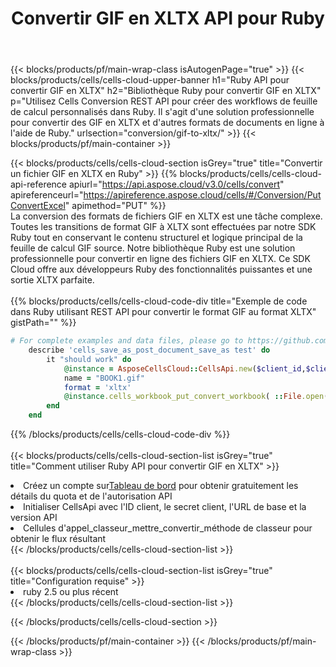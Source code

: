 ﻿---
title:  Convertir GIF en XLTX API pour Ruby
description:  API Cloud et SDK pour Microsoft Excel et OpenOffice Calc. Convertir une feuille de calcul en un autre format de fichier.
url: /fr/ruby/conversion/gif-to-xltx/
---
{{< blocks/products/pf/main-wrap-class isAutogenPage="true" >}}
{{< blocks/products/cells/cells-cloud-upper-banner h1="Ruby API pour convertir GIF en XLTX" h2="Bibliothèque Ruby pour convertir GIF en XLTX" p="Utilisez Cells Conversion REST API pour créer des workflows de feuille de calcul personnalisés dans Ruby. Il s\'agit d\'une solution professionnelle pour convertir des GIF en XLTX et d\'autres formats de documents en ligne à l\'aide de Ruby." urlsection="conversion/gif-to-xltx/" >}}
{{< blocks/products/pf/main-container >}}

{{< blocks/products/cells/cells-cloud-section isGrey="true" title="Convertir un fichier GIF en XLTX en Ruby" >}}
{{% blocks/products/cells/cells-cloud-api-reference apiurl="https://api.aspose.cloud/v3.0/cells/convert" apireferenceurl="https://apireference.aspose.cloud/cells/#/Conversion/PutConvertExcel" apimethod="PUT" %}}
<br/>
La conversion des formats de fichiers GIF en XLTX est une tâche complexe. Toutes les transitions de format GIF à XLTX sont effectuées par notre SDK Ruby tout en conservant le contenu structurel et logique principal de la feuille de calcul GIF source. Notre bibliothèque Ruby est une solution professionnelle pour convertir en ligne des fichiers GIF en XLTX. Ce SDK Cloud offre aux développeurs Ruby des fonctionnalités puissantes et une sortie XLTX parfaite.
<br/>
<br/>
{{% blocks/products/cells/cells-cloud-code-div title="Exemple de code dans Ruby utilisant REST API pour convertir le format GIF au format XLTX" gistPath="" %}}
 
```ruby
# For complete examples and data files, please go to https://github.com/aspose-cells-cloud/aspose-cells-cloud-ruby/
    describe 'cells_save_as_post_document_save_as test' do
        it "should work" do
            @instance = AsposeCellsCloud::CellsApi.new($client_id,$client_secret,"v3.0","https://api.aspose.cloud/")
            name = "BOOK1.gif"
            format = 'xltx'
            @instance.cells_workbook_put_convert_workbook( ::File.open(File.expand_path("data/"+name),"r")  {|io| io.read(io.size) },{:format=>format})     
        end
    end
```
 
{{% /blocks/products/cells/cells-cloud-code-div %}}
<br/>
<br/>
{{< blocks/products/cells/cells-cloud-section-list isGrey="true" title="Comment utiliser Ruby API pour convertir GIF en XLTX" >}}
<li> Créez un compte sur<a href="https://dashboard.aspose.cloud/">Tableau de bord</a> pour obtenir gratuitement les détails du quota et de l'autorisation API</li>
<li>Initialiser CellsApi avec l'ID client, le secret client, l'URL de base et la version API</li>
<li>Cellules d'appel_classeur_mettre_convertir_méthode de classeur pour obtenir le flux résultant</li>
{{< /blocks/products/cells/cells-cloud-section-list >}}
<br/>
<br/>
{{< blocks/products/cells/cells-cloud-section-list isGrey="true" title="Configuration requise" >}}
<li>ruby 2.5 ou plus récent</li>
{{< /blocks/products/cells/cells-cloud-section-list >}}

{{< /blocks/products/cells/cells-cloud-section >}}

{{< /blocks/products/pf/main-container >}}
{{< /blocks/products/pf/main-wrap-class >}}
